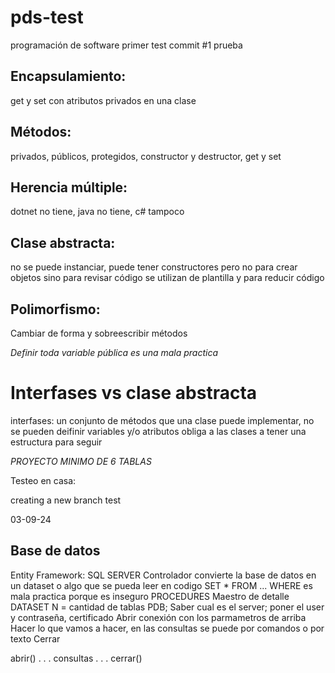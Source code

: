 # pds-test
programación de software primer test
commit #1 prueba
## Encapsulamiento:
  get y set con atributos privados en una clase
## Métodos:
  privados, públicos, protegidos, constructor y destructor, get y set
## Herencia múltiple:
  dotnet no tiene, java no tiene, c# tampoco
## Clase abstracta:
  no se puede instanciar, puede tener constructores pero no para crear objetos sino para revisar código
  se utilizan de plantilla y para reducir código
## Polimorfismo:
  Cambiar de forma y sobreescribir métodos
  
*Definir toda variable pública es una mala practica*

# Interfases vs clase abstracta
  interfases: un conjunto de métodos que una clase puede implementar, no se pueden deifinir variables y/o atributos
  obliga a las clases a tener una estructura para seguir 

*PROYECTO MINIMO DE 6 TABLAS*

Testeo en casa:

creating a new branch test 

03-09-24
## Base de datos
Entity Framework: 
SQL SERVER 
Controlador
convierte la base de datos en un dataset o algo que se pueda leer en codigo
SET * FROM ... WHERE  es mala practica porque es inseguro
PROCEDURES 
Maestro de detalle
DATASET N = cantidad de tablas
PDB; Saber cual es el server; poner el user y contraseña, certificado
Abrir conexión con los parmametros de arriba
Hacer lo que vamos a hacer, en las consultas se puede por comandos o por texto
Cerrar 

abrir()
.
.
.
consultas
.
.
.
cerrar()
